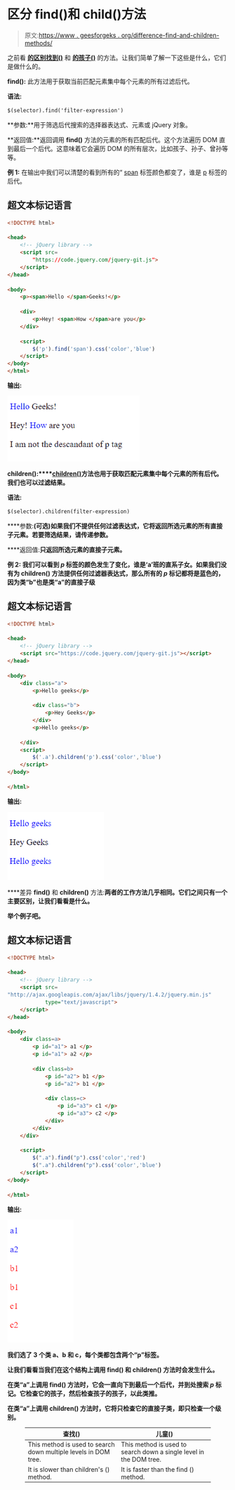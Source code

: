 # 区分 find()和 child()方法

> 原文:[https://www . geesforgeks . org/difference-find-and-children-methods/](https://www.geeksforgeeks.org/differentiate-between-find-and-children-methods/)

之前看 [**的区别找到()**](https://www.geeksforgeeks.org/jquery-find-with-examples/) 和 [**的孩子()**](https://www.geeksforgeeks.org/jquery-children-with-examples/) 的方法。让我们简单了解一下这些是什么，它们是做什么的。

**find():** 此方法用于获取当前匹配元素集中每个元素的所有过滤后代。

**语法:**

```html
$(selector).find('filter-expression')
```

**参数:**用于筛选后代搜索的选择器表达式、元素或 jQuery 对象。

**返回值:**返回调用 **find()** 方法的元素的所有匹配后代。这个方法遍历 DOM 直到最后一个后代。这意味着它会遍历 DOM 的所有层次，比如孩子、孙子、曾孙等等。

**例 1:** 在输出中我们可以清楚的看到所有的“ [span](https://www.geeksforgeeks.org/span-tag-html/) 标签颜色都变了，谁是 [p](https://www.geeksforgeeks.org/html-paragraph/) 标签的后代。

## 超文本标记语言

```html
<!DOCTYPE html>

<head>
    <!-- jQuery library -->
    <script src=
        "https://code.jquery.com/jquery-git.js">
    </script>
</head>

<body>    
    <p><span>Hello </span>Geeks!</p>

    <div>
        <p>Hey! <span>How </span>are you</p>
    </div>

    <script>
        $('p').find('span').css('color','blue')
    </script>
</body>
</html>
```

**输出:**

![](img/f6d7bbfb746c67f9d32298f8289b366c.png)

**children():****[**children()**](https://www.geeksforgeeks.org/jquery-children-with-examples/)方法也用于获取匹配元素集中每个元素的所有后代。我们也可以过滤结果。**

****语法:****

```html
$(selector).children(filter-expression)
```

****参数:**(可选)如果我们不提供任何过滤表达式，它将返回所选元素的所有直接子元素。若要筛选结果，请传递参数。**

****返回值:**只返回所选元素的直接子元素。**

****例 2:** 我们可以看到 *p* 标签的颜色发生了变化，谁是‘a’班的直系子女。如果我们没有为 **children()** 方法提供任何过滤器表达式，那么所有的 *p* 标记都将是蓝色的，因为类“b”也是类“a”的直接子级**

## **超文本标记语言**

```html
<!DOCTYPE html>

<head>
    <!-- jQuery library -->
    <script src="https://code.jquery.com/jquery-git.js"></script>
</head>

<body>
    <div class="a">
        <p>Hello geeks</p>

        <div class="b">
            <p>Hey Geeks</p>
        </div>
        <p>Hello geeks</p>

    </div>
    <script>
        $('.a').children('p').css('color','blue')
    </script>
</body>

</html>
```

****输出:****

**![](img/5e05e76b4992babc515ec56da7716a31.png)**

****差异 **find()** 和 **children()** 方法:**两者的工作方法几乎相同。它们之间只有一个主要区别，让我们看看是什么。**

**举个例子吧。**

## **超文本标记语言**

```html
<!DOCTYPE html>

<head>
    <!-- jQuery library -->
    <script src=
"http://ajax.googleapis.com/ajax/libs/jquery/1.4.2/jquery.min.js" 
            type="text/javascript">
    </script>
</head>

<body>
    <div class=a>
        <p id="a1"> a1 </p>
        <p id="a1"> a2 </p>

        <div class=b>
            <p id="a2"> b1 </p>
            <p id="a2"> b1 </p>

            <div class=c>
                <p id="a3"> c1 </p>
                <p id="a3"> c2 </p>
            </div>
        </div>
    </div>

    <script>
        $(".a").find("p").css('color','red')
        $(".a").children("p").css('color','blue')
    </script>
</body>

</html>
```

****输出:****

**![](img/caa5e28a5058afa00ec2a8965543a082.png)**

**我们选了 3 个类 a、b 和 c，每个类都包含两个“p”标签。**

**让我们看看当我们在这个结构上调用 **find()** 和 **children()** 方法时会发生什么。**

**在类“a”上调用 **find()** 方法时，它会一直向下到最后一个后代，并到处搜索 *p* 标记。它检查它的孩子，然后检查孩子的孩子，以此类推。**

**在类“a”上调用 **children()** 方法时，它将只检查它的直接子类，即只检查一个级别。**

<figure class="table">

| 查找() | 儿童() |
| --- | --- |
| This method is used to search down multiple levels in DOM tree. | This method is used to search down a single level in the DOM tree. |
| It is slower than children's () method. | It is faster than the find () method. |

</figure>